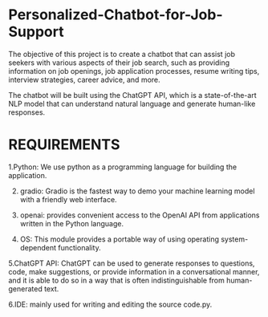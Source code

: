 # Personalized-Chatbot-for-Job-Support

The objective of this project is to create a chatbot that can assist job 
seekers with various aspects of their job search, such as providing 
information on job openings, job application processes, resume writing 
tips, interview strategies, career advice, and more. 

The chatbot will be built using the ChatGPT API, which is a state-of-the-art NLP model that 
can understand natural language and generate human-like responses. 

<h1 align="centre">REQUIREMENTS</h1>
<p>1.Python: We use python as a programming language for building the application. 

2. gradio: Gradio is the fastest way to demo your machine learning model with a 
friendly web interface. 

3. openai: provides convenient access to the OpenAI API from applications written 
in the Python language. 

4. OS: This module provides a portable way of using operating system-dependent 
functionality. 

5.ChatGPT API: ChatGPT can be used to generate responses to questions, code, 
make suggestions, or provide information in a conversational manner, and it is able 
to do so in a way that is often indistinguishable from human-generated text.  

6.IDE: mainly used for writing and editing the source code.py. </p>
